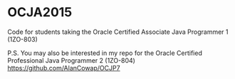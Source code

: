 # OCJA2015
Code for students taking the Oracle Certified Associate Java Programmer 1 (1ZO-803) 

P.S.
You may also be interested in my repo for the Oracle Certified Professional Java Programmer 2 (1ZO-804) https://github.com/AlanCowap/OCJP7

